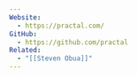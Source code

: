 ```yaml
---
Website:
  - https://practal.com/
GitHub:
  - https://github.com/practal
Related:
  - "[[Steven Obua]]"
---
```

